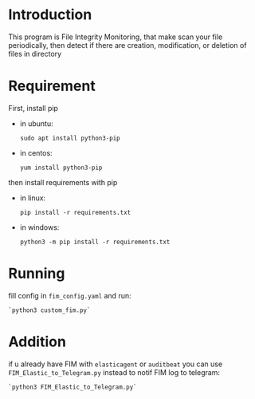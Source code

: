 # Introduction
This program is File Integrity Monitoring, that make scan your file periodically, then detect if there are creation, modification, or deletion of files in directory

# Requirement
First, install pip 
* in ubuntu:

    `sudo apt install python3-pip`
* in centos:

    `yum install python3-pip`

then install requirements with pip
* in linux:

    `pip install -r requirements.txt`

* in windows:

    `python3 -m pip install -r requirements.txt`

# Running
fill config in `fim_config.yaml` and run:

    `python3 custom_fim.py`

# Addition
if u already have FIM with `elasticagent` or `auditbeat` you can use `FIM_Elastic_to_Telegram.py` instead to notif FIM log to telegram:

    `python3 FIM_Elastic_to_Telegram.py`